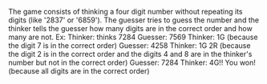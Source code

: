 The game consists of thinking a four digit number without repeating its digits (like '2837' or '6859'). The guesser tries to guess the number and the thinker tells the guesser how many digits are in the correct order and how many are not.
Ex:
Thinker: thinks 7284
Guesser: 7569
Thinker: 1G (because the digit 7 is in the correct order)
Guesser: 4258
Thinker: 1G 2R (because the digit 2 is in the correct order and the digits 4 and 8 are in the thinker's number but not in the correct order)
Guesser: 7284 
Thinker: 4G!! You won! (because all digits are in the correct order)
